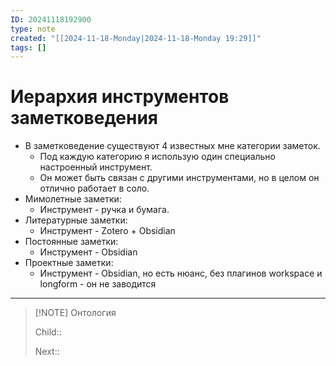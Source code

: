 ```yaml
---
ID: 20241118192900
type: note
created: "[[2024-11-18-Monday|2024-11-18-Monday 19:29]]"
tags: []
---
```

#  Иерархия инструментов заметковедения

- В заметковедение существуют 4 известных мне категории заметок.
	- ﻿﻿Под каждую категорию я использую один специально настроенный инструмент. 
	- Он может быть связан с другими инструментами, но в целом он отлично работает в соло.
- ﻿﻿Мимолетные заметки:
	- ﻿﻿Инструмент - ручка и бумага.
- Литературные заметки:
	- ﻿﻿Инструмент - Zotero + Obsidian
- ﻿﻿Постоянные заметки:
	- ﻿﻿Инструмент - Obsidian
- ﻿﻿Проектные заметки:
	- ﻿﻿Инструмент - Obsidian, но есть нюанс, без плагинов workspace и longform - он не заводится



---


> [!NOTE] Онтология
> 
> Child:: 
> 
> Next:: 
